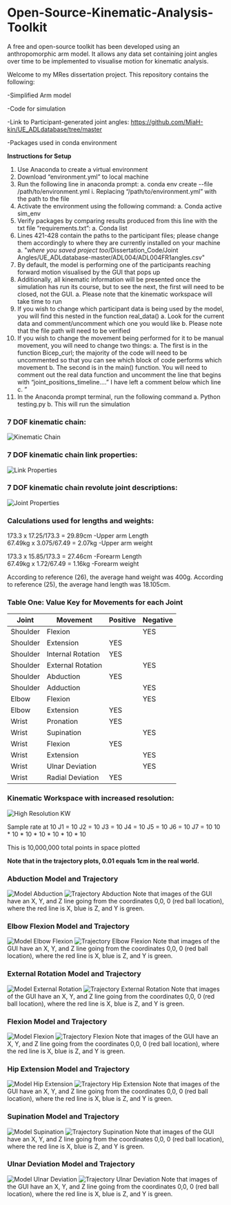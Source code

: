 # Open-Source-Kinematic-Analysis-Toolkit
A free and open-source toolkit has been developed using an anthropomorphic arm model. It allows any data set containing joint angles over time to be implemented to visualise motion for kinematic analysis.

Welcome to my MRes dissertation project.
This repository contains the following:

-Simplified Arm model

-Code for simulation

-Link to Participant-generated joint angles: https://github.com/MiaH-kin/UE_ADLdatabase/tree/master

-Packages used in conda environment 

**Instructions for Setup**


1.	Use Anaconda to create a virtual environment 
2.	Download “environment.yml” to local machine
3.	Run the following line in anaconda prompt:
a.	conda env create --file /path/to/environment.yml
i.	Replacing “/path/to/environment.yml” with the path to the file
4.	Activate the environment using the following command:
a.	Conda active sim_env
5.	Verify packages by comparing results produced from this line with the txt file “requirements.txt”:
a.	Conda list
6.	Lines 421-428 contain the paths to the participant files; please change them accordingly to where they are currently installed on your machine 
a.	"*where you saved project too*/Dissertation_Code/Joint Angles/UE_ADLdatabase-master/ADL004/ADL004FR1angles.csv"
7.	By default, the model is performing one of the participants reaching forward motion visualised by the GUI that pops up
8.	Additionally, all kinematic information will be presented once the simulation has run its course, but to see the next, the first will need to be closed, not the GUI.
a.	Please note that the kinematic workspace will take time to run 
9.	If you wish to change which participant data is being used by the model, you will find this nested in the function real_data()
a.	Look for the current data and comment/uncomment which one you would like
b.	Please note that the file path will need to be verified 
10.	If you wish to change the movement being performed for it to be manual movement, you will need to change two things:
a.	The first is in the function Bicep_curl; the majority of the code will need to be uncommented so that you can see which block of code performs which movement
b.	The second is in the main() function. You will need to comment out the real data function and uncomment the line that begins with “joint_positions_timeline….” I have left a comment below which line
c.	” 
11.	In the Anaconda prompt terminal, run the following command
a.	Python testing.py
b.	This will run the simulation


### 7 DOF kinematic chain:
![Kinematic Chain](Images/Kinematic%20Chain.png)


### 7 DOF kinematic chain link properties:
![Link Properties](Images/Link.png)

### 7 DOF kinematic chain revolute joint descriptions:
![Joint Properties](Images/Joint.png)


### Calculations used for lengths and weights:
173.3 x 17.25/173.3 = 29.89cm 	-Upper arm Length  
67.49kg x 3.075/67.49 = 2.07kg	-Upper arm weight  

173.3 x 15.85/173.3 = 27.46cm 	-Forearm Length  
67.49kg x 1.72/67.49 = 1.16kg		-Forearm weight  

According to reference (26), the average hand weight was 400g. 
According to reference (25), the average hand length was 18.105cm. 

### Table One: Value Key for Movements for each Joint 

| Joint     | Movement              | Positive | Negative |
|-----------|------------------------|----------|---------|
| Shoulder  | Flexion                |          |   YES   |
| Shoulder  | Extension              | YES      |         |
| Shoulder  | Internal Rotation      | YES      |         |
| Shoulder  | External Rotation      |          |   YES   |
| Shoulder  | Abduction              | YES      |         |
| Shoulder  | Adduction              |          |   YES   |
| Elbow     | Flexion                |          |   YES   |
| Elbow     | Extension              | YES      |         |
| Wrist     | Pronation              | YES      |         |
| Wrist     | Supination             |          |   YES   |
| Wrist     | Flexion                | YES      |         |
| Wrist     | Extension              |          |   YES   |
| Wrist     | Ulnar Deviation        |          |   YES   |
| Wrist     | Radial Deviation       | YES      |         |

### Kinematic Workspace with increased resolution: 
![High Resolution KW](Images/10KW.png)

Sample rate at 10
J1 = 10
J2 = 10
J3 = 10
J4 = 10
J5 = 10
J6 = 10
J7 = 10
10 * 10 * 10 * 10 * 10 * 10 * 10 

This is 10,000,000 total points in space plotted


**Note that in the trajectory plots, 0.01 equals 1cm in the real world.**

### Abduction Model and Trajectory
![Model Abduction](Images/ModelAbd.png)
![Trajectory Abduction](Images/TrajecAbd.png)
Note that images of the GUI have an X, Y, and Z line going from the coordinates 0,0, 0 (red ball location), where the red line is X, blue is Z, and Y is green. 


### Elbow Flexion Model and Trajectory
![Model Elbow Flexion](Images/ModelEFlx.png)
![Trajectory Elbow Flexion](Images/TrajecEFlx.png)
Note that images of the GUI have an X, Y, and Z line going from the coordinates 0,0, 0 (red ball location), where the red line is X, blue is Z, and Y is green. 


### External Rotation Model and Trajectory
![Model External Rotation](Images/ModelExtR.png)
![Trajectory External Rotation](Images/TrajecExtR.png)
Note that images of the GUI have an X, Y, and Z line going from the coordinates 0,0, 0 (red ball location), where the red line is X, blue is Z, and Y is green. 


### Flexion Model and Trajectory
![Model Flexion](Images/ModelFlx.png)
![Trajectory Flexion](Images/TrajecFlx.png)
Note that images of the GUI have an X, Y, and Z line going from the coordinates 0,0, 0 (red ball location), where the red line is X, blue is Z, and Y is green. 


### Hip Extension Model and Trajectory
![Model Hip Extension](Images/ModelHExt.png)
![Trajectory Hip Extension](Images/TrajecHExt.png)
Note that images of the GUI have an X, Y, and Z line going from the coordinates 0,0, 0 (red ball location), where the red line is X, blue is Z, and Y is green. 


### Supination Model and Trajectory
![Model Supination](Images/ModelSup.png)
![Trajectory Supination](Images/TrajecSup.png)
Note that images of the GUI have an X, Y, and Z line going from the coordinates 0,0, 0 (red ball location), where the red line is X, blue is Z, and Y is green. 


### Ulnar Deviation Model and Trajectory
![Model Ulnar Deviation](Images/ModelUlnaD.png)
![Trajectory Ulnar Deviation](Images/TrajecUlnaD.png)
Note that images of the GUI have an X, Y, and Z line going from the coordinates 0,0, 0 (red ball location), where the red line is X, blue is Z, and Y is green. 



